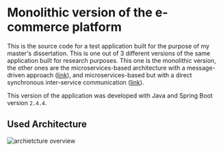 # Monolithic version of the e-commerce platform

This is the source code for a test application built for the purpose of my master's dissertation. 
This is one out of 3 different versions of the same application built for research purposes. This one is the monolithic version, the other ones are the 
microservices-based architecture with a message-driven approach ([link](https://github.com/leandrocosta16/gama-microservices)), and microservices-based but with a direct synchronous 
inter-service communication ([link](https://github.com/leandrocosta16/gama-microservices-direct)).

This version of the application was developed with Java and Spring Boot version `2.4.4`.

## Used Architecture

![archietcture overview](https://raw.githubusercontent.com/leandrocosta16/gama-microservices/main/imgs/arch-overview.png)
